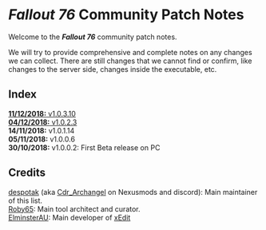 # _Fallout 76_ Community Patch Notes

Welcome to the _**Fallout 76**_ community patch notes.

We will try to provide comprehensive and complete notes on any changes we can collect. There are still changes that we cannot find or confirm, like changes to the server side, changes inside the executable, etc.

## Index
[**11/12/2018:** v1.0.3.10](https://github.com/despotak/fallout_76_patch_notes/blob/master/v1.0.3.10.md)  
[**04/12/2018:** v1.0.2.3](https://github.com/despotak/fallout_76_patch_notes/blob/master/v1.0.2.3.md)  
**14/11/2018:** v1.0.1.14  
**05/11/2018:** v1.0.0.6  
**30/10/2018:** v1.0.0.2: First Beta release on PC  

## Credits
[despotak](https://github/despotak) (aka [Cdr_Archangel](https://www.nexusmods.com/users/34088075) on Nexusmods and discord): Main maintainer of this list.  
[Roby65](https://github.com/roby65): Main tool architect and curator.  
[ElminsterAU](https://github.com/ElminsterAU): Main developer of [xEdit](https://github.com/TES5Edit/TES5Edit)

